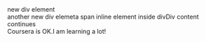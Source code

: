 <!doctype html>
<html>
<head>
<meta charset="utf-8">
<title>Coursera is cool!</title>
</head>
<body>
	<div>new div element</div>
	<div>another new div elemet<span>a span inline element inside div</span>Div content continues</div>
Coursera is OK.I am learning a lot!
</body>
</html>
